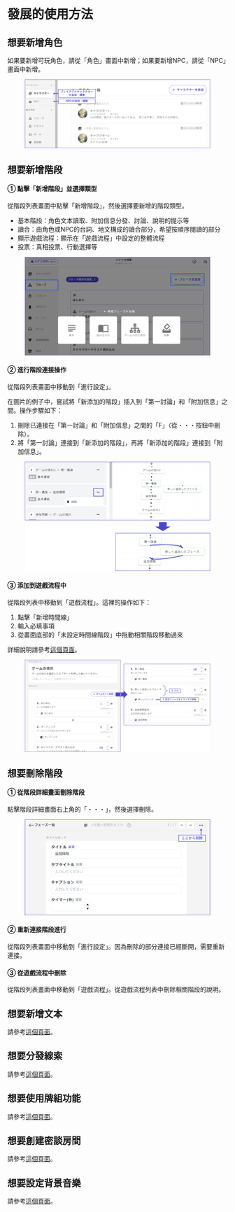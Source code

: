 # 發展的使用方法

## 想要新增角色

如果要新增可玩角色，請從「角色」畫面中新增；如果要新增NPC，請從「NPC」畫面中新增。

<figure><img src="../../.gitbook/assets/image (88).png" alt=""><figcaption></figcaption></figure>

## 想要新增階段

#### ① 點擊「新增階段」並選擇類型

從階段列表畫面中點擊「新增階段」，然後選擇要新增的階段類型。

* 基本階段：角色文本讀取、附加信息分發、討論、說明的提示等
* 讀合：由角色或NPC的台詞、地文構成的讀合部分，希望按順序閱讀的部分
* 顯示遊戲流程：顯示在「遊戲流程」中設定的整體流程
* 投票：真相投票、行動選擇等

<figure><img src="../../.gitbook/assets/image (48).png" alt=""><figcaption></figcaption></figure>

#### ② 進行階段連接操作

從階段列表畫面中移動到「進行設定」。

在圖片的例子中，嘗試將「新添加的階段」插入到「第一討論」和「附加信息」之間。操作步驟如下：

1. 刪除已連接在「第一討論」和「附加信息」之間的「F」（從・・・按鈕中刪除）。
2. 將「第一討論」連接到「新添加的階段」，再將「新添加的階段」連接到「附加信息」。

<figure><img src="../../.gitbook/assets/image (49).png" alt=""><figcaption></figcaption></figure>

#### ③ 添加到遊戲流程中

從階段列表中移動到「遊戲流程」。這裡的操作如下：

1. 點擊「新增時間線」
2. 輸入必填事項
3. 從畫面底部的「未設定時間線階段」中拖動相關階段移動過來

詳細說明請參考[這個頁面](../../basic-features/phase/timeline.md)。

<figure><img src="../../.gitbook/assets/image (89).png" alt=""><figcaption></figcaption></figure>

## 想要刪除階段

#### ① 從階段詳細畫面刪除階段

點擊階段詳細畫面右上角的「・・・」，然後選擇刪除。

<figure><img src="../../.gitbook/assets/image (52).png" alt=""><figcaption></figcaption></figure>

#### ② 重新連接階段進行

從階段列表畫面中移動到「進行設定」。因為刪除的部分連接已經斷開，需要重新連接。

#### ③ 從遊戲流程中刪除

從階段列表畫面中移動到「遊戲流程」。從遊戲流程列表中刪除相關階段的說明。

## 想要新增文本

請參考[這個頁面](../../basic-features/textTab.md)。

## 想要分發線索

請參考[這個頁面](../../basic-features/clue.md)。

## 想要使用牌組功能

請參考[這個頁面](../../basic-features/decks.md)。

## 想要創建密談房間

請參考[這個頁面](../../basic-features/room.md)。

## 想要設定背景音樂

請參考[這個頁面](../../basic-features/bgm.md)。
